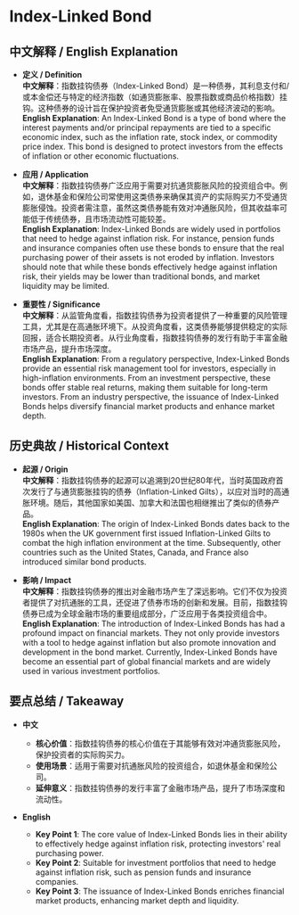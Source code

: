 # Index-Linked Bond

## 中文解释 / English Explanation

* **定义 / Definition**  
  **中文解释**：指数挂钩债券（Index-Linked Bond）是一种债券，其利息支付和/或本金偿还与特定的经济指数（如通货膨胀率、股票指数或商品价格指数）挂钩。这种债券的设计旨在保护投资者免受通货膨胀或其他经济波动的影响。  
  **English Explanation**: An Index-Linked Bond is a type of bond where the interest payments and/or principal repayments are tied to a specific economic index, such as the inflation rate, stock index, or commodity price index. This bond is designed to protect investors from the effects of inflation or other economic fluctuations.

* **应用 / Application**  
  **中文解释**：指数挂钩债券广泛应用于需要对抗通货膨胀风险的投资组合中。例如，退休基金和保险公司常使用这类债券来确保其资产的实际购买力不受通货膨胀侵蚀。投资者需注意，虽然这类债券能有效对冲通胀风险，但其收益率可能低于传统债券，且市场流动性可能较差。  
  **English Explanation**: Index-Linked Bonds are widely used in portfolios that need to hedge against inflation risk. For instance, pension funds and insurance companies often use these bonds to ensure that the real purchasing power of their assets is not eroded by inflation. Investors should note that while these bonds effectively hedge against inflation risk, their yields may be lower than traditional bonds, and market liquidity may be limited.

* **重要性 / Significance**  
  **中文解释**：从监管角度看，指数挂钩债券为投资者提供了一种重要的风险管理工具，尤其是在高通胀环境下。从投资角度看，这类债券能够提供稳定的实际回报，适合长期投资者。从行业角度看，指数挂钩债券的发行有助于丰富金融市场产品，提升市场深度。  
  **English Explanation**: From a regulatory perspective, Index-Linked Bonds provide an essential risk management tool for investors, especially in high-inflation environments. From an investment perspective, these bonds offer stable real returns, making them suitable for long-term investors. From an industry perspective, the issuance of Index-Linked Bonds helps diversify financial market products and enhance market depth.

## 历史典故 / Historical Context

* **起源 / Origin**  
  **中文解释**：指数挂钩债券的起源可以追溯到20世纪80年代，当时英国政府首次发行了与通货膨胀挂钩的债券（Inflation-Linked Gilts），以应对当时的高通胀环境。随后，其他国家如美国、加拿大和法国也相继推出了类似的债券产品。  
  **English Explanation**: The origin of Index-Linked Bonds dates back to the 1980s when the UK government first issued Inflation-Linked Gilts to combat the high inflation environment at the time. Subsequently, other countries such as the United States, Canada, and France also introduced similar bond products.

* **影响 / Impact**  
  **中文解释**：指数挂钩债券的推出对金融市场产生了深远影响。它们不仅为投资者提供了对抗通胀的工具，还促进了债券市场的创新和发展。目前，指数挂钩债券已成为全球金融市场的重要组成部分，广泛应用于各类投资组合中。  
  **English Explanation**: The introduction of Index-Linked Bonds has had a profound impact on financial markets. They not only provide investors with a tool to hedge against inflation but also promote innovation and development in the bond market. Currently, Index-Linked Bonds have become an essential part of global financial markets and are widely used in various investment portfolios.

## 要点总结 / Takeaway

* **中文**  
  - **核心价值**：指数挂钩债券的核心价值在于其能够有效对冲通货膨胀风险，保护投资者的实际购买力。  
  - **使用场景**：适用于需要对抗通胀风险的投资组合，如退休基金和保险公司。  
  - **延伸意义**：指数挂钩债券的发行丰富了金融市场产品，提升了市场深度和流动性。

* **English**  
  - **Key Point 1**: The core value of Index-Linked Bonds lies in their ability to effectively hedge against inflation risk, protecting investors' real purchasing power.  
  - **Key Point 2**: Suitable for investment portfolios that need to hedge against inflation risk, such as pension funds and insurance companies.  
  - **Key Point 3**: The issuance of Index-Linked Bonds enriches financial market products, enhancing market depth and liquidity.